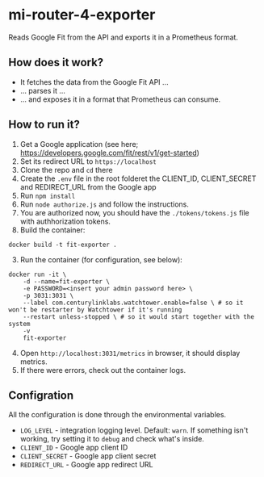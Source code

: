 # mi-router-4-exporter

Reads Google Fit from the API and exports it in a Prometheus format.

## How does it work?
- It fetches the data from the Google Fit API ...
- ... parses it ...
- ... and exposes it in a format that Prometheus can consume.

## How to run it?
1. Get a Google application (see here; https://developers.google.com/fit/rest/v1/get-started)
2. Set its redirect URL to `https://localhost`
3. Clone the repo and `cd` there
4. Create the `.env` file in the root folderet the CLIENT_ID, CLIENT_SECRET and REDIRECT_URL from the Google app
5. Run `npm install`
6. Run `node authorize.js` and follow the instructions.
7. You are authorized now, you should have the `./tokens/tokens.js` file with authhorization tokens.
8. Build the container:

```
docker build -t fit-exporter .
```

3. Run the container (for configuration, see below):

```
docker run -it \
    -d --name=fit-exporter \
    -e PASSWORD=<insert your admin password here> \
    -p 3031:3031 \
    --label com.centurylinklabs.watchtower.enable=false \ # so it won't be restarter by Watchtower if it's running
    --restart unless-stopped \ # so it would start together with the system
    -v 
    fit-exporter
```

4. Open `http://localhost:3031/metrics` in browser, it should display metrics.
5. If there were errors, check out the container logs.


## Configration

All the configuration is done through the environmental variables.
- `LOG_LEVEL` - integration logging level. Default: `warn`. If something isn't working, try setting it to `debug` and check what's inside.
- `CLIENT_ID` - Google app client ID
- `CLIENT_SECRET` - Google app client secret
- `REDIRECT_URL` - Google app redirect URL
